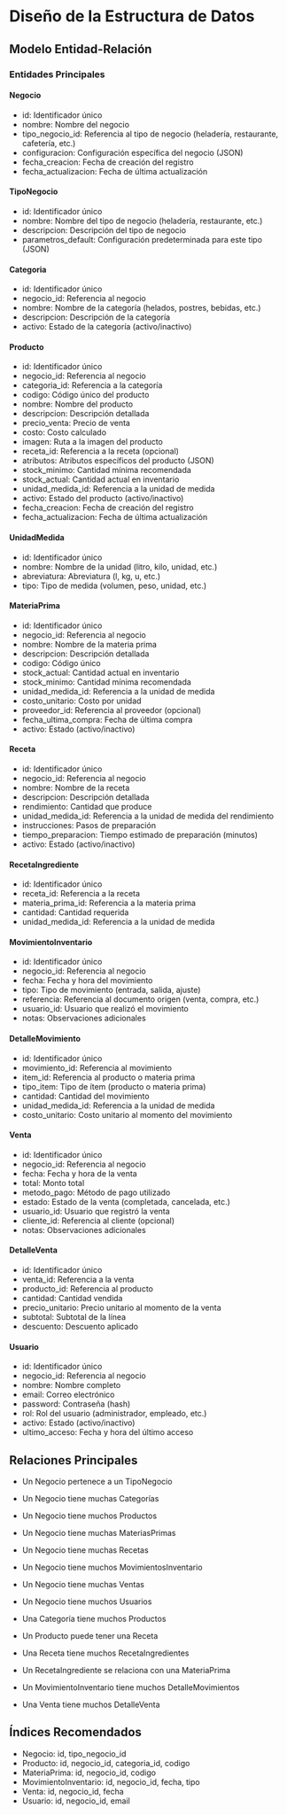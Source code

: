 # Diseño de la Estructura de Datos

## Modelo Entidad-Relación

### Entidades Principales

#### Negocio
- id: Identificador único
- nombre: Nombre del negocio
- tipo_negocio_id: Referencia al tipo de negocio (heladería, restaurante, cafetería, etc.)
- configuracion: Configuración específica del negocio (JSON)
- fecha_creacion: Fecha de creación del registro
- fecha_actualizacion: Fecha de última actualización

#### TipoNegocio
- id: Identificador único
- nombre: Nombre del tipo de negocio (heladería, restaurante, etc.)
- descripcion: Descripción del tipo de negocio
- parametros_default: Configuración predeterminada para este tipo (JSON)

#### Categoria
- id: Identificador único
- negocio_id: Referencia al negocio
- nombre: Nombre de la categoría (helados, postres, bebidas, etc.)
- descripcion: Descripción de la categoría
- activo: Estado de la categoría (activo/inactivo)

#### Producto
- id: Identificador único
- negocio_id: Referencia al negocio
- categoria_id: Referencia a la categoría
- codigo: Código único del producto
- nombre: Nombre del producto
- descripcion: Descripción detallada
- precio_venta: Precio de venta
- costo: Costo calculado
- imagen: Ruta a la imagen del producto
- receta_id: Referencia a la receta (opcional)
- atributos: Atributos específicos del producto (JSON)
- stock_minimo: Cantidad mínima recomendada
- stock_actual: Cantidad actual en inventario
- unidad_medida_id: Referencia a la unidad de medida
- activo: Estado del producto (activo/inactivo)
- fecha_creacion: Fecha de creación del registro
- fecha_actualizacion: Fecha de última actualización

#### UnidadMedida
- id: Identificador único
- nombre: Nombre de la unidad (litro, kilo, unidad, etc.)
- abreviatura: Abreviatura (l, kg, u, etc.)
- tipo: Tipo de medida (volumen, peso, unidad, etc.)

#### MateriaPrima
- id: Identificador único
- negocio_id: Referencia al negocio
- nombre: Nombre de la materia prima
- descripcion: Descripción detallada
- codigo: Código único
- stock_actual: Cantidad actual en inventario
- stock_minimo: Cantidad mínima recomendada
- unidad_medida_id: Referencia a la unidad de medida
- costo_unitario: Costo por unidad
- proveedor_id: Referencia al proveedor (opcional)
- fecha_ultima_compra: Fecha de última compra
- activo: Estado (activo/inactivo)

#### Receta
- id: Identificador único
- negocio_id: Referencia al negocio
- nombre: Nombre de la receta
- descripcion: Descripción detallada
- rendimiento: Cantidad que produce
- unidad_medida_id: Referencia a la unidad de medida del rendimiento
- instrucciones: Pasos de preparación
- tiempo_preparacion: Tiempo estimado de preparación (minutos)
- activo: Estado (activo/inactivo)

#### RecetaIngrediente
- id: Identificador único
- receta_id: Referencia a la receta
- materia_prima_id: Referencia a la materia prima
- cantidad: Cantidad requerida
- unidad_medida_id: Referencia a la unidad de medida

#### MovimientoInventario
- id: Identificador único
- negocio_id: Referencia al negocio
- fecha: Fecha y hora del movimiento
- tipo: Tipo de movimiento (entrada, salida, ajuste)
- referencia: Referencia al documento origen (venta, compra, etc.)
- usuario_id: Usuario que realizó el movimiento
- notas: Observaciones adicionales

#### DetalleMovimiento
- id: Identificador único
- movimiento_id: Referencia al movimiento
- item_id: Referencia al producto o materia prima
- tipo_item: Tipo de ítem (producto o materia prima)
- cantidad: Cantidad del movimiento
- unidad_medida_id: Referencia a la unidad de medida
- costo_unitario: Costo unitario al momento del movimiento

#### Venta
- id: Identificador único
- negocio_id: Referencia al negocio
- fecha: Fecha y hora de la venta
- total: Monto total
- metodo_pago: Método de pago utilizado
- estado: Estado de la venta (completada, cancelada, etc.)
- usuario_id: Usuario que registró la venta
- cliente_id: Referencia al cliente (opcional)
- notas: Observaciones adicionales

#### DetalleVenta
- id: Identificador único
- venta_id: Referencia a la venta
- producto_id: Referencia al producto
- cantidad: Cantidad vendida
- precio_unitario: Precio unitario al momento de la venta
- subtotal: Subtotal de la línea
- descuento: Descuento aplicado

#### Usuario
- id: Identificador único
- negocio_id: Referencia al negocio
- nombre: Nombre completo
- email: Correo electrónico
- password: Contraseña (hash)
- rol: Rol del usuario (administrador, empleado, etc.)
- activo: Estado (activo/inactivo)
- ultimo_acceso: Fecha y hora del último acceso

## Relaciones Principales

- Un Negocio pertenece a un TipoNegocio
- Un Negocio tiene muchas Categorías
- Un Negocio tiene muchos Productos
- Un Negocio tiene muchas MateriasPrimas
- Un Negocio tiene muchas Recetas
- Un Negocio tiene muchos MovimientosInventario
- Un Negocio tiene muchas Ventas
- Un Negocio tiene muchos Usuarios

- Una Categoría tiene muchos Productos
- Un Producto puede tener una Receta
- Una Receta tiene muchos RecetaIngredientes
- Un RecetaIngrediente se relaciona con una MateriaPrima
- Un MovimientoInventario tiene muchos DetalleMovimientos
- Una Venta tiene muchos DetalleVenta

## Índices Recomendados

- Negocio: id, tipo_negocio_id
- Producto: id, negocio_id, categoria_id, codigo
- MateriaPrima: id, negocio_id, codigo
- MovimientoInventario: id, negocio_id, fecha, tipo
- Venta: id, negocio_id, fecha
- Usuario: id, negocio_id, email
